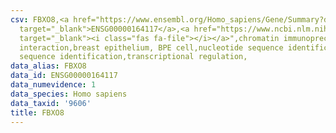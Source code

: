 ```yaml
---
csv: FBXO8,<a href="https://www.ensembl.org/Homo_sapiens/Gene/Summary?db=core;g=ENSG00000164117"
  target="_blank">ENSG00000164117</a>,<a href="https://www.ncbi.nlm.nih.gov/pubmed/22863008"
  target="_blank"><i class="fas fa-file"></i></a>",chromatin immunoprecipitation assay,direct
  interaction,breast epithelium, BPE cell,nucleotide sequence identification,nucleotide
  sequence identification,transcriptional regulation,
data_alias: FBXO8
data_id: ENSG00000164117
data_numevidence: 1
data_species: Homo sapiens
data_taxid: '9606'
title: FBXO8
---
```

